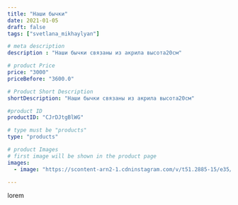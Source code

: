 ```yaml
---
title: "Наши бычки"
date: 2021-01-05
draft: false
tags: ["svetlana_mikhaylyan"]

# meta description
description : "Наши бычки связаны из акрила высота20см"

# product Price
price: "3000"
priceBefore: "3600.0"

# Product Short Description
shortDescription: "Наши бычки связаны из акрила высота20см"

#product ID
productID: "CJrDJtgBlWG"

# type must be "products"
type: "products"

# product Images
# first image will be shown in the product page
images:
  - image: "https://scontent-arn2-1.cdninstagram.com/v/t51.2885-15/e35/134956909_122221446398829_5190049201937044747_n.jpg?se=7&tp=1&_nc_ht=scontent-arn2-1.cdninstagram.com&_nc_cat=109&_nc_ohc=b89thKhNS1cAX8X0jnj&oh=35e7bcbc1dccaf55f96f289749c13fa0&oe=60756B12&ig_cache_key=MjQ4MDA4OTg4MTI2ODA4MjA1NA%3D%3D.2"

---
```

lorem
